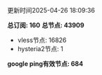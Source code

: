 更新时间2025-04-26 18:09:36

**总订阅: 160**
**总节点: 43909**
- vless节点: 16826
- hysteria2节点: 1

**google ping有效节点: 684**
